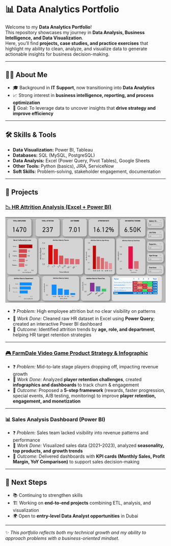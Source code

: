 # 📊 Data Analytics Portfolio

Welcome to my **Data Analytics Portfolio**!  
This repository showcases my journey in **Data Analysis, Business Intelligence, and Data Visualization**.  
Here, you’ll find **projects, case studies, and practice exercises** that highlight my ability to clean, analyze, and visualize data to generate actionable insights for business decision-making.  

---

## 👩‍💻 About Me
- 🎓 Background in **IT Support**, now transitioning into **Data Analytics**  
- 📈 Strong interest in **business intelligence, reporting, and process optimization**  
- 🚀 Goal: To leverage data to uncover insights that **drive strategy and improve efficiency**  

---

## 🛠️ Skills & Tools
- **Data Visualization:** Power BI, Tableau  
- **Databases:** SQL (MySQL, PostgreSQL)  
- **Data Analysis:** Excel (Power Query, Pivot Tables), Google Sheets  
- **Other Tools:** Python (basics), JIRA, ServiceNow  
- **Soft Skills:** Problem-solving, stakeholder engagement, documentation  

---

## 📂 Projects

### [📉 HR Attrition Analysis (Excel + Power BI)](https://meghana-ps07.github.io/HR_Atrrition_Analysis_Project_Meghana_PS/)
![HR Attrition Dashboard](assets/img/HRAnalytics.png)
- ❓ *Problem:* High employee attrition but no clear visibility on patterns  
- 🔧 *Work Done:* Cleaned raw HR dataset in Excel using **Power Query**; created an interactive Power BI dashboard  
- 🎯 *Outcome:* Identified attrition trends by **age, role, and department**, helping HR target retention strategies  

---

### [🎮 FarmDale Video Game Product Strategy & Infographic](https://meghana-ps07.github.io/FarmDale-Portfolio/)
- ❓ *Problem:* Mid-to-late stage players dropping off, impacting revenue growth  
- 🔧 *Work Done:* Analyzed **player retention challenges**, created **infographics and dashboards** to track churn & engagement  
- 🎯 *Outcome:* Proposed a **5-step framework** (rewards, faster progression, special events, A/B testing, monitoring) to improve **player retention, engagement, and monetization**  

---

### 📊 Sales Analysis Dashboard (Power BI)
- ❓ *Problem:* Sales team lacked visibility into revenue patterns and performance  
- 🔧 *Work Done:* Visualized sales data (2021–2023), analyzed **seasonality, top products, and growth trends**  
- 🎯 *Outcome:* Delivered dashboards with **KPI cards (Monthly Sales, Profit Margin, YoY Comparison)** to support sales decision-making  

---

## 🎯 Next Steps
- 📚 Continuing to strengthen skills  
- 🏗️ Working on **end-to-end projects** combining ETL, analysis, and visualization  
- 🌍 Open to **entry-level Data Analyst opportunities** in Dubai  

---

✨ *This portfolio reflects both my technical growth and my ability to approach problems with a business-oriented mindset.*  

